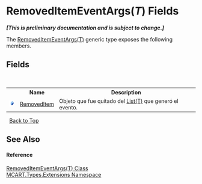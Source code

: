 # RemovedItemEventArgs(*T*) Fields
 _**\[This is preliminary documentation and is subject to change.\]**_

The <a href="4b91cfec-e47e-433c-7d23-b3797db72e94">RemovedItemEventArgs(T)</a> generic type exposes the following members.


## Fields
&nbsp;<table><tr><th></th><th>Name</th><th>Description</th></tr><tr><td>![Public field](media/pubfield.gif "Public field")</td><td><a href="2b59e6ab-42eb-f188-156b-a15f331cc26f">RemovedItem</a></td><td>
Objeto que fue quitado del <a href="e472f890-0d94-e75b-9f29-f49cc04a830f">List(T)</a> que generó el evento.</td></tr></table>&nbsp;
<a href="#removeditemeventargs(*t*)-fields">Back to Top</a>

## See Also


#### Reference
<a href="4b91cfec-e47e-433c-7d23-b3797db72e94">RemovedItemEventArgs(T) Class</a><br /><a href="a8e71047-44e0-7000-43f0-67a6f5b9758c">MCART.Types.Extensions Namespace</a><br />